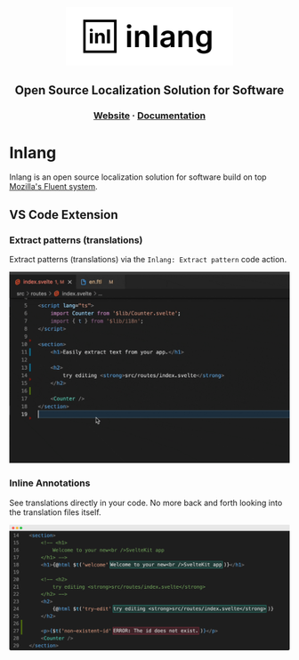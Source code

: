 <div>
    <p align="center">
        <img width="300" src="assets/readme-logo.png"/>
    </p>
    <h2 align="center">
        Open Source Localization Solution for Software
    </h2>
    <h3 align="center">
        <a href="https://inlang.dev" target="_blank">Website</a> · <a href="https://inlang.dev/docs/intro" target="_blank">Documentation</a> 
    </h3>
</div>

# Inlang

Inlang is an open source localization solution for software build on top [Mozilla's Fluent system](https://projectfluent.org/).

## VS Code Extension

### Extract patterns (translations)

Extract patterns (translations) via the `Inlang: Extract pattern` code action.

![extract pattern](assets/extract-pattern.gif)

### Inline Annotations

See translations directly in your code. No more back and forth looking into the translation files itself.

![inline annotations](assets/inline-annotation.png)
